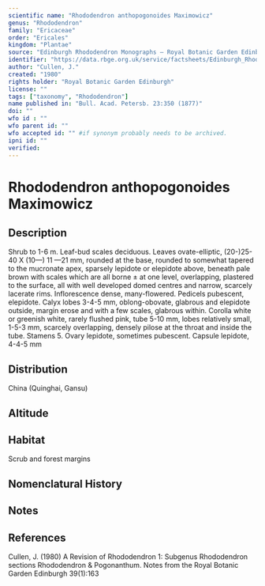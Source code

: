 ```yaml
---
scientific name: "Rhododendron anthopogonoides Maximowicz"
genus: "Rhododendron"
family: "Ericaceae"
order: "Ericales"
kingdom: "Plantae"
source: "Edinburgh Rhododendron Monographs – Royal Botanic Garden Edinburgh"
identifier: "https://data.rbge.org.uk/service/factsheets/Edinburgh_Rhododendron_Monographs.xhtml"
author: "Cullen, J."
created: "1980"
rights holder: "Royal Botanic Garden Edinburgh"
license: ""
tags: ["taxonomy", "Rhododendron"]
name published in: "Bull. Acad. Petersb. 23:350 (1877)"
doi: ""
wfo id : ""
wfo parent id: ""
wfo accepted id: "" #if synonym probably needs to be archived.                      
ipni id: ""
verified:
---
```


                       

# Rhododendron anthopogonoides Maximowicz

## Description
Shrub to 1-6 m. Leaf-bud scales deciduous. Leaves ovate-elliptic, (20-)25-40 X (10—) 11 —21 mm, rounded at the base, rounded to somewhat tapered to the mucronate apex, sparsely lepidote or elepidote above, beneath pale brown with scales which are all borne ± at one level, overlapping, plastered to the surface, all with well developed domed centres and narrow, scarcely lacerate rims. Inflorescence dense, many-flowered. Pedicels pubescent, elepidote. Calyx lobes 3-4-5 mm, oblong-obovate, glabrous and elepidote outside, margin erose and with a few scales, glabrous within. Corolla white or greenish white, rarely flushed pink, tube 5-10 mm, lobes relatively small, 1-5-3 mm, scarcely overlapping, densely pilose at the throat and inside the tube. Stamens 5. Ovary lepidote, sometimes pubescent. Capsule lepidote, 4-4-5 mm

## Distribution
China (Quinghai, Gansu)

## Altitude


## Habitat
Scrub and forest margins

## Nomenclatural History

                       
## Notes


## References

Cullen, J. (1980) A Revision of Rhododendron 1: Subgenus Rhododendron sections Rhododendron & Pogonanthum. Notes from the Royal Botanic Garden Edinburgh 39(1):163
